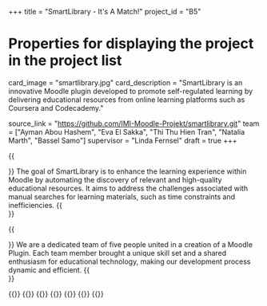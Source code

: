+++
title = "SmartLibrary - It's A Match!"
project_id = "B5"

# Properties for displaying the project in the project list
card_image = "smartlibrary.jpg"
card_description = "SmartLibrary is an innovative Moodle plugin developed to promote self-regulated learning by delivering educational resources from online learning platforms such as Coursera and Codecademy." 

source_link = "https://github.com/IMI-Moodle-Projekt/smartlibrary.git"
team = ["Ayman Abou Hashem", "Eva El Sakka", "Thi Thu Hien Tran", "Natalia Marth", "Bassel Samo"]
supervisor = "Linda Fernsel"
draft = true
+++

{{<section title="Our Goal">}}
The goal of SmartLibrary is to enhance the learning experience within Moodle by automating the discovery of relevant and high-quality educational resources. It aims to address the challenges associated with manual searches for learning materials, such as time constraints and inefficiencies. 
{{</section>}}

{{<section title="The team">}}
We are a dedicated team of five people united in a creation of a Moodle Plugin. Each team member brought a unique skill set and a shared enthusiasm for educational technology, making our development process dynamic and efficient. 
{{</section>}} 

{{<gallery>}}
{{<team-member image="ayman.jpg" name="Ayman Abou Hashem">}}
{{<team-member image="eva.jpg" name="Eva El Sakka">}}
{{<team-member image="hien.jpg" name="Thi Thu Hien Tran">}}
{{<team-member image="natalia.jpg" name="Natalia Marth">}}
{{<team-member image="bassel.jpg" name="Bassel Samo">}}
{{</gallery>}}

